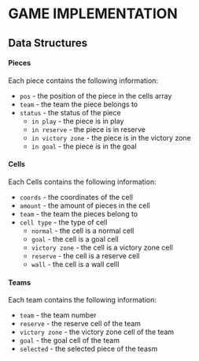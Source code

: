 # GAME IMPLEMENTATION

## Data Structures

#### Pieces

Each piece contains the following information:

  * `pos` - the position of the piece in the cells array
  * `team` - the team the piece belongs to
  * `status` - the status of the piece
    - `in play` - the piece is in play
    - `in reserve` - the piece is in reserve
    - `in victory zone` - the piece is in the victory zone
    - `in goal` - the piece is in the goal

#### Cells

Each Cells contains the following information:

  * `coords` - the coordinates of the cell
  * `amount` - the amount of pieces in the cell
  * `team` - the team the pieces belong to
  * `cell type` - the type of cell
    - `normal` - the cell is a normal cell
    - `goal` - the cell is a goal cell
    - `victory zone` - the cell is a victory zone cell
    - `reserve` - the cell is a reserve cell
    - `wall` - the cell is a wall celll

#### Teams

Each team contains the following information:

  * `team` - the team number
  * `reserve` - the reserve cell of the team
  * `victory zone` - the victory zone cell of the team
  * `goal` - the goal cell of the team
  * `selected` - the selected piece of the teasm
